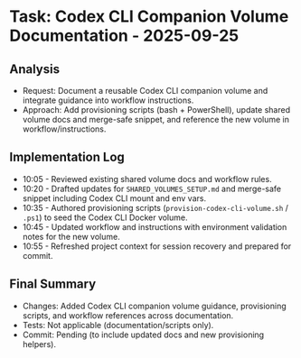 # Task: Codex CLI Companion Volume Documentation - 2025-09-25

## Analysis
- Request: Document a reusable Codex CLI companion volume and integrate guidance into workflow instructions.
- Approach: Add provisioning scripts (bash + PowerShell), update shared volume docs and merge-safe snippet, and reference the new volume in workflow/instructions.

## Implementation Log
- 10:05 - Reviewed existing shared volume docs and workflow rules.
- 10:20 - Drafted updates for `SHARED_VOLUMES_SETUP.md` and merge-safe snippet including Codex CLI mount and env vars.
- 10:35 - Authored provisioning scripts (`provision-codex-cli-volume.sh` / `.ps1`) to seed the Codex CLI Docker volume.
- 10:45 - Updated workflow and instructions with environment validation notes for the new volume.
- 10:55 - Refreshed project context for session recovery and prepared for commit.

## Final Summary
- Changes: Added Codex CLI companion volume guidance, provisioning scripts, and workflow references across documentation.
- Tests: Not applicable (documentation/scripts only).
- Commit: Pending (to include updated docs and new provisioning helpers).
